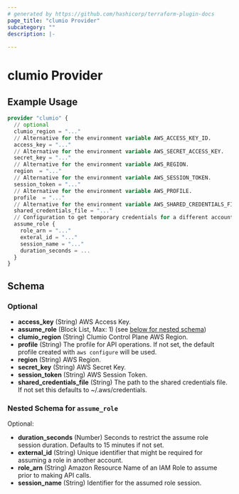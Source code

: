```yaml
---
# generated by https://github.com/hashicorp/terraform-plugin-docs
page_title: "clumio Provider"
subcategory: ""
description: |-
  
---
```


# clumio Provider



## Example Usage

```terraform
provider "clumio" {
  // optional 
  clumio_region = "..."
  // Alternative for the environment variable AWS_ACCESS_KEY_ID.
  access_key = "..."
  // Alternative for the environment variable AWS_SECRET_ACCESS_KEY.
  secret_key = "..."
  // Alternative for the environment variable AWS_REGION.
  region  = "..."
  // Alternative for the environment variable AWS_SESSION_TOKEN.
  session_token = "..."
  // Alternative for the environment variable AWS_PROFILE.
  profile  = "..."
  // Alternative for the environment variable AWS_SHARED_CREDENTIALS_FILE.
  shared_credentials_file = "..."
  // Configuration to get temporary credentials for a different account.
  assume_role {
    role_arn = "..."
    exteral_id = "..."
    session_name = "..."
    duration_seconds = ...
  }
}
```

<!-- schema generated by tfplugindocs -->
## Schema

### Optional

- **access_key** (String) AWS Access Key.
- **assume_role** (Block List, Max: 1) (see [below for nested schema](#nestedblock--assume_role))
- **clumio_region** (String) Clumio Control Plane AWS Region.
- **profile** (String) The profile for API operations. If not set, the default profile
created with `aws configure` will be used.
- **region** (String) AWS Region.
- **secret_key** (String) AWS Secret Key.
- **session_token** (String) AWS Session Token.
- **shared_credentials_file** (String) The path to the shared credentials file. If not set
this defaults to ~/.aws/credentials.

<a id="nestedblock--assume_role"></a>
### Nested Schema for `assume_role`

Optional:

- **duration_seconds** (Number) Seconds to restrict the assume role session duration. Defaults to 15 minutes if not set.
- **external_id** (String) Unique identifier that might be required for assuming a role in another account.
- **role_arn** (String) Amazon Resource Name of an IAM Role to assume prior to making API calls.
- **session_name** (String) Identifier for the assumed role session.
